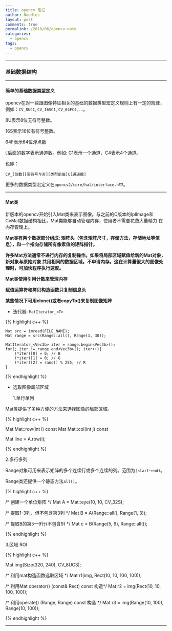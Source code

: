 ```yaml
---
title: opencv 笔记
author: Noodles
layout: post
comments: true
permalink: /2018/06/opencv-note
categories:
  - opencv
tags:
  - opencv
---
```


<!--more-->

 ---------------------------------------------------

### 基础数据结构
 
---------------------------------------------------

#### 简单的基础数据类型定义

  opencv在对一些跟图像特征相关的基础的数据类型宏定义规则上有一定的规律，例如：`CV_8UC1`, `CV_16SC1`, `CV_64FC4`, ...。

  8U表示8位无符号整数。

  16S表示16位有符号整数。

  64F表示64位浮点数

  `C`后面的数字表示通道数。例如: C1表示一个通道，C4表示4个通道。

  也即：

    CV_[位数][带符号与否][类型前缀]C[通道数]

 更多的数据类型宏定义在`opencv2/core/hal/interface.h`中。

-------------------------------------------------------

#### Mat类

  新版本的opencv开始引入Mat类来表示图像。与之前的C版本的IplImage和CvMat数据结构相比，Mat类能够自动管理内存，使用者不需要花费大量精力
  在内存管理上。
  
  **Mat类有两个数据部分组成: 矩阵头（包含矩阵尺寸，存储方法，存储地址等信息），和一个指向存储所有像素值的矩阵指针。**
  
  **许多Mat方法通常不进行内存的复制操作。如果将局部区域赋值给新的Mat对象，新对象与原始对象
  共用相同的数据区域。不申请内存。这在计算量很大的图像处理时，可加快程序执行速度。**

  **Mat类使用引用计数来管理内存**

  **赋值运算符和拷贝构造函数只复制信息头**

  **某些情况下可用clone()或者copyTo()来复制图像矩阵**


 - 迭代器: `MatIterator_<T>`

  {% highlight c++ %}

    Mat src = imread(FILE_NAME);
    Mat range = src(Range::all(), Range(1, 30));

    MatIterator_<Vec3b> iter = range.begin<Vec3b>();
    for(; iter != range.end<Vec3b>(); iter++){
        (*iter)[0] = 0; // B
        (*iter)[1] = 0; // G
        (*iter)[2] = rand() % 255; // R
    }
  
  {% endhighlight %}

  - 选取图像局部区域
  
    1.单行单列

  Mat类提供了多种方便的方法来选择图像的局部区域。  

  {% highlight c++ %}

  Mat Mat::row(int i) const
  Mat Mat::col(int j) const

  Mat line = A.row(i);

  {% endhighlight %}  


   2.多行多列

  Range对象可用来表示矩阵的多个连续行或多个连续的列。范围为`[start~end)`。

  Range类还提供一个静态方法`all()`。

  {% highlight c++ %}

  /* 创建一个单位矩阵 */
  Mat A = Mat::eye(10, 10, CV_32S);

  /* 提取1-3列，但不包含第3列 */
  Mat B = A(Range::all(), Range(1, 3));

  /* 提取B的第5—9行(不包含9) */
  Mat c = B(Range(5, 9), Range::all());

  {% endhighlight %}


  3.区域 ROI
  
  {% highlight c++ %}

  Mat img(Size(320, 240), CV_8UC3);

  /* 利用mat构造函数选取区域 */
  Mat r1(img, Rect(10, 10, 100, 100));

  /* 利用Mat operator() (const& Rect) const 构造*/
  Mat r2 = img(Rect(10, 10, 100, 100));

  /* 利用operate() (Range, Range) const 构造 */
  Mat r3 = img(Range(10, 100), Range(10, 100));

  {% endhighlight %}

-------------------------------------------------------

